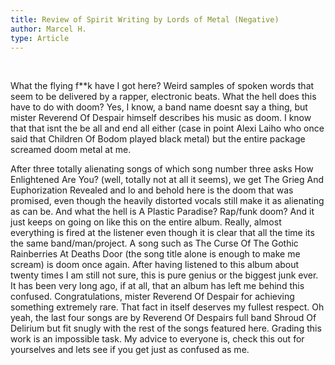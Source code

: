 ```yaml
---
title: Review of Spirit Writing by Lords of Metal (Negative)
author: Marcel H.
type: Article
---
```


<post :title="title"></post>

<br />
<photo src="spirit-writing-old-cover.jpg" alt="Spirit Writing Cover"></photo>

What the flying f**k have I got here? Weird samples of spoken words that seem to be delivered by a rapper, electronic beats. What the hell does this have to do with doom? Yes, I know, a band name doesnt say a thing, but mister Reverend Of Despair himself describes his music as doom. I know that that isnt the be all and end all either (case in point Alexi Laiho who once said that Children Of Bodom played black metal) but the entire package screamed doom metal at me.

After three totally alienating songs of which song number three asks How Enlightened Are You? (well, totally not at all it seems), we get The Grieg And Euphorization Revealed and lo and behold here is the doom that was promised, even though the heavily distorted vocals still make it as alienating as can be. And what the hell is A Plastic Paradise? Rap/funk doom? And it just keeps on going on like this on the entire album. Really, almost everything is fired at the listener even though it is clear that all the time its the same band/man/project. A song such as The Curse Of The Gothic Rainberries At Deaths Door (the song title alone is enough to make me scream) is doom once again. After having listened to this album about twenty times I am still not sure, this is pure genius or the biggest junk ever. It has been very long ago, if at all, that an album has left me behind this confused. Congratulations, mister Reverend Of Despair for achieving something extremely rare. That fact in itself deserves my fullest respect. Oh yeah, the last four songs are by Reverend Of Despairs full band Shroud Of Delirium but fit snugly with the rest of the songs featured here. Grading this work is an impossible task. My advice to everyone is, check this out for yourselves and lets see if you get just as confused as me.